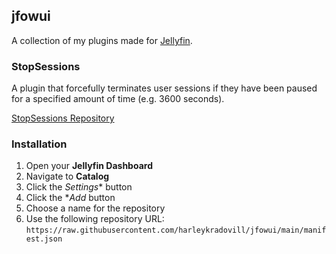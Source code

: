 ## jfowui
A collection of my plugins made for [Jellyfin](https://jellyfin.org).

### StopSessions
A plugin that forcefully terminates user sessions if they have been paused for a specified amount of time (e.g. 3600 seconds).

[StopSessions Repository](https://github.com/harleykradovill/jf-stopsessions)

### Installation

1. Open your **Jellyfin Dashboard**
2. Navigate to **Catalog**
3. Click the *Settings** button
4. Click the **Add* button
5. Choose a name for the repository
6. Use the following repository URL: `https://raw.githubusercontent.com/harleykradovill/jfowui/main/manifest.json`
